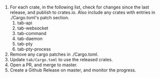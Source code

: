 1) For each crate, in the following list, check for changes since the last release, and publish to crates.io.  Also include any crates with entries in ./Cargo.toml's patch section.
   1) tab-api
   2) tab-websocket
   3) tab-command
   4) tab-daemon
   5) tab-pty
   6) tab-pty-process
2) Remove any cargo patches in ./Cargo.toml.
3) Update `tab/Cargo.toml` to use the released crates.
4) Open a PR, and merge to master.
5) Create a Github Release on master, and monitor the progress.